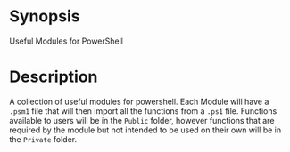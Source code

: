 # Synopsis
Useful Modules for PowerShell

# Description
A collection of useful modules for powershell.
Each Module will  have a `.psm1` file that will then import all the functions from a `.ps1` file.
Functions available to users will be in the `Public` folder, however functions that are required by the module but not intended to be used on their own will be in the `Private` folder.